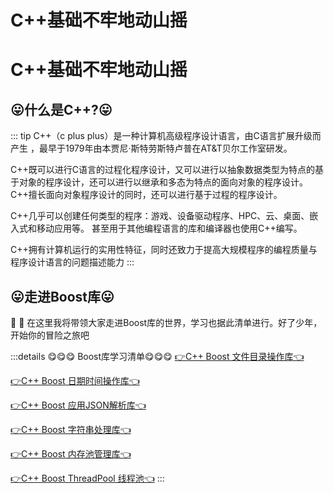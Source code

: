 # C++基础不牢地动山摇


# C++基础不牢地动山摇

## 😛什么是C++?😛

::: tip
C++（c plus plus）是一种计算机高级程序设计语言，由C语言扩展升级而产生 ，最早于1979年由本贾尼·斯特劳斯特卢普在AT&T贝尔工作室研发。

C++既可以进行C语言的过程化程序设计，又可以进行以抽象数据类型为特点的基于对象的程序设计，还可以进行以继承和多态为特点的面向对象的程序设计。C++擅长面向对象程序设计的同时，还可以进行基于过程的程序设计。

C++几乎可以创建任何类型的程序：游戏、设备驱动程序、HPC、云、桌面、嵌入式和移动应用等。 甚至用于其他编程语言的库和编译器也使用C++编写。 

C++拥有计算机运行的实用性特征，同时还致力于提高大规模程序的编程质量与程序设计语言的问题描述能力
:::



## 😛走进Boost库😛
:tada: :100: 在这里我将带领大家走进Boost库的世界，学习也据此清单进行。好了少年，开始你的冒险之旅吧


:::details 😋😋😋 Boost库学习清单😋😋😋
[👉C++ Boost 文件目录操作库👈](./28-C++%20Boost%20文件目录操作库.md) 

[👉C++ Boost 日期时间操作库👈](./29-C++%20Boost%20日期时间操作库.md)

[👉C++ Boost 应用JSON解析库👈](./30-C++%20Boost%20应用JSON解析库.md)

[👉C++ Boost 字符串处理库👈](./31-C++%20Boost%20字符串处理库.md)

[👉C++ Boost 内存池管理库👈](./32-C++%20Boost%20内存池管理库.md)

[👉C++ Boost ThreadPool 线程池👈](./33-C++%20Boost%20ThreadPool%20线程池.md)
:::